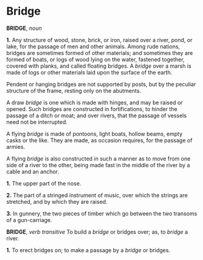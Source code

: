 # Bridge

**BRIDGE**, _noun_

**1.** Any structure of wood, stone, brick, or iron, raised over a river, pond, or lake, for the passage of men and other animals. Among rude nations, bridges are sometimes formed of other materials; and sometimes they are formed of boats, or logs of wood lying on the water, fastened together, covered with planks, and called floating bridges. A _bridge_ over a marsh is made of logs or other materials laid upon the surface of the earth.

Pendent or hanging bridges are not supported by posts, but by the peculiar structure of the frame, resting only on the abutments.

A draw _bridge_ is one which is made with hinges, and may be raised or opened. Such bridges are constructed in fortifications, to hinder the passage of a ditch or moat; and over rivers, that the passage of vessels need not be interrupted.

A flying _bridge_ is made of pontoons, light boats, hollow beams, empty casks or the like. They are made, as occasion requires, for the passage of armies.

A flying _bridge_ is also constructed in such a manner as to move from one side of a river to the other, being made fast in the middle of the river by a cable and an anchor.

**1.** The upper part of the nose.

**2.** The part of a stringed instrument of music, over which the strings are stretched, and by which they are raised.

**3.** In gunnery, the two pieces of timber which go between the two transoms of a gun-carriage.

**BRIDGE**, _verb transitive_ To build a _bridge_ or bridges over; as, to _bridge_ a river.

**1.** To erect bridges on; to make a passage by a _bridge_ or bridges.